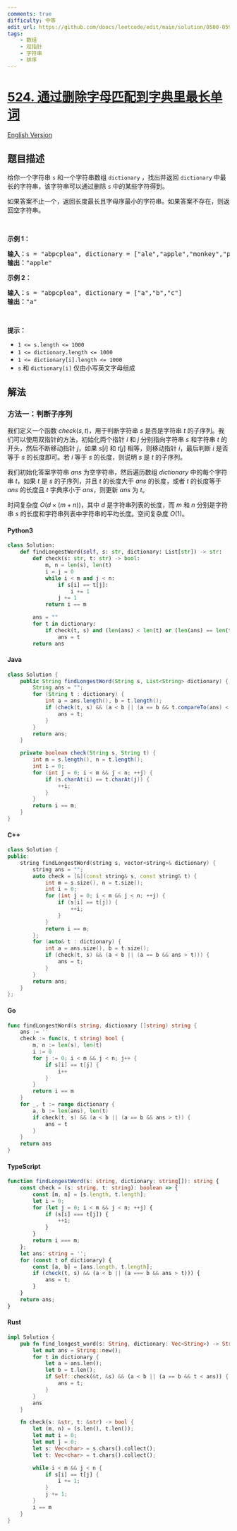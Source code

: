 ```yaml
---
comments: true
difficulty: 中等
edit_url: https://github.com/doocs/leetcode/edit/main/solution/0500-0599/0524.Longest%20Word%20in%20Dictionary%20through%20Deleting/README.md
tags:
    - 数组
    - 双指针
    - 字符串
    - 排序
---
```


<!-- problem:start -->

# [524. 通过删除字母匹配到字典里最长单词](https://leetcode.cn/problems/longest-word-in-dictionary-through-deleting)

[English Version](/solution/0500-0599/0524.Longest%20Word%20in%20Dictionary%20through%20Deleting/README_EN.md)

## 题目描述

<!-- description:start -->

<p>给你一个字符串 <code>s</code> 和一个字符串数组 <code>dictionary</code> ，找出并返回&nbsp;<code>dictionary</code> 中最长的字符串，该字符串可以通过删除 <code>s</code> 中的某些字符得到。</p>

<p>如果答案不止一个，返回长度最长且字母序最小的字符串。如果答案不存在，则返回空字符串。</p>

<p>&nbsp;</p>

<p><strong>示例 1：</strong></p>

<pre>
<strong>输入：</strong>s = "abpcplea", dictionary = ["ale","apple","monkey","plea"]
<strong>输出：</strong>"apple"
</pre>

<p><strong>示例 2：</strong></p>

<pre>
<strong>输入：</strong>s = "abpcplea", dictionary = ["a","b","c"]
<strong>输出：</strong>"a"
</pre>

<p>&nbsp;</p>

<p><strong>提示：</strong></p>

<ul>
	<li><code>1 &lt;= s.length &lt;= 1000</code></li>
	<li><code>1 &lt;= dictionary.length &lt;= 1000</code></li>
	<li><code>1 &lt;= dictionary[i].length &lt;= 1000</code></li>
	<li><code>s</code> 和 <code>dictionary[i]</code> 仅由小写英文字母组成</li>
</ul>

<!-- description:end -->

## 解法

<!-- solution:start -->

### 方法一：判断子序列

我们定义一个函数 $check(s, t)$，用于判断字符串 $s$ 是否是字符串 $t$ 的子序列。我们可以使用双指针的方法，初始化两个指针 $i$ 和 $j$ 分别指向字符串 $s$ 和字符串 $t$ 的开头，然后不断移动指针 $j$，如果 $s[i]$ 和 $t[j]$ 相等，则移动指针 $i$，最后判断 $i$ 是否等于 $s$ 的长度即可。若 $i$ 等于 $s$ 的长度，则说明 $s$ 是 $t$ 的子序列。

我们初始化答案字符串 $ans$ 为空字符串，然后遍历数组 $dictionary$ 中的每个字符串 $t$，如果 $t$ 是 $s$ 的子序列，并且 $t$ 的长度大于 $ans$ 的长度，或者 $t$ 的长度等于 $ans$ 的长度且 $t$ 字典序小于 $ans$，则更新 $ans$ 为 $t$。

时间复杂度 $O(d \times (m + n))$，其中 $d$ 是字符串列表的长度，而 $m$ 和 $n$ 分别是字符串 $s$ 的长度和字符串列表中字符串的平均长度。空间复杂度 $O(1)$。

<!-- tabs:start -->

#### Python3

```python
class Solution:
    def findLongestWord(self, s: str, dictionary: List[str]) -> str:
        def check(s: str, t: str) -> bool:
            m, n = len(s), len(t)
            i = j = 0
            while i < m and j < n:
                if s[i] == t[j]:
                    i += 1
                j += 1
            return i == m

        ans = ""
        for t in dictionary:
            if check(t, s) and (len(ans) < len(t) or (len(ans) == len(t) and ans > t)):
                ans = t
        return ans
```

#### Java

```java
class Solution {
    public String findLongestWord(String s, List<String> dictionary) {
        String ans = "";
        for (String t : dictionary) {
            int a = ans.length(), b = t.length();
            if (check(t, s) && (a < b || (a == b && t.compareTo(ans) < 0))) {
                ans = t;
            }
        }
        return ans;
    }

    private boolean check(String s, String t) {
        int m = s.length(), n = t.length();
        int i = 0;
        for (int j = 0; i < m && j < n; ++j) {
            if (s.charAt(i) == t.charAt(j)) {
                ++i;
            }
        }
        return i == m;
    }
}
```

#### C++

```cpp
class Solution {
public:
    string findLongestWord(string s, vector<string>& dictionary) {
        string ans = "";
        auto check = [&](const string& s, const string& t) {
            int m = s.size(), n = t.size();
            int i = 0;
            for (int j = 0; i < m && j < n; ++j) {
                if (s[i] == t[j]) {
                    ++i;
                }
            }
            return i == m;
        };
        for (auto& t : dictionary) {
            int a = ans.size(), b = t.size();
            if (check(t, s) && (a < b || (a == b && ans > t))) {
                ans = t;
            }
        }
        return ans;
    }
};
```

#### Go

```go
func findLongestWord(s string, dictionary []string) string {
	ans := ''
	check := func(s, t string) bool {
		m, n := len(s), len(t)
		i := 0
		for j := 0; i < m && j < n; j++ {
			if s[i] == t[j] {
				i++
			}
		}
		return i == m
	}
	for _, t := range dictionary {
		a, b := len(ans), len(t)
		if check(t, s) && (a < b || (a == b && ans > t)) {
			ans = t
		}
	}
	return ans
}
```

#### TypeScript

```ts
function findLongestWord(s: string, dictionary: string[]): string {
    const check = (s: string, t: string): boolean => {
        const [m, n] = [s.length, t.length];
        let i = 0;
        for (let j = 0; i < m && j < n; ++j) {
            if (s[i] === t[j]) {
                ++i;
            }
        }
        return i === m;
    };
    let ans: string = '';
    for (const t of dictionary) {
        const [a, b] = [ans.length, t.length];
        if (check(t, s) && (a < b || (a === b && ans > t))) {
            ans = t;
        }
    }
    return ans;
}
```

#### Rust

```rust
impl Solution {
    pub fn find_longest_word(s: String, dictionary: Vec<String>) -> String {
        let mut ans = String::new();
        for t in dictionary {
            let a = ans.len();
            let b = t.len();
            if Self::check(&t, &s) && (a < b || (a == b && t < ans)) {
                ans = t;
            }
        }
        ans
    }

    fn check(s: &str, t: &str) -> bool {
        let (m, n) = (s.len(), t.len());
        let mut i = 0;
        let mut j = 0;
        let s: Vec<char> = s.chars().collect();
        let t: Vec<char> = t.chars().collect();

        while i < m && j < n {
            if s[i] == t[j] {
                i += 1;
            }
            j += 1;
        }
        i == m
    }
}
```

<!-- tabs:end -->

<!-- solution:end -->

<!-- problem:end -->

